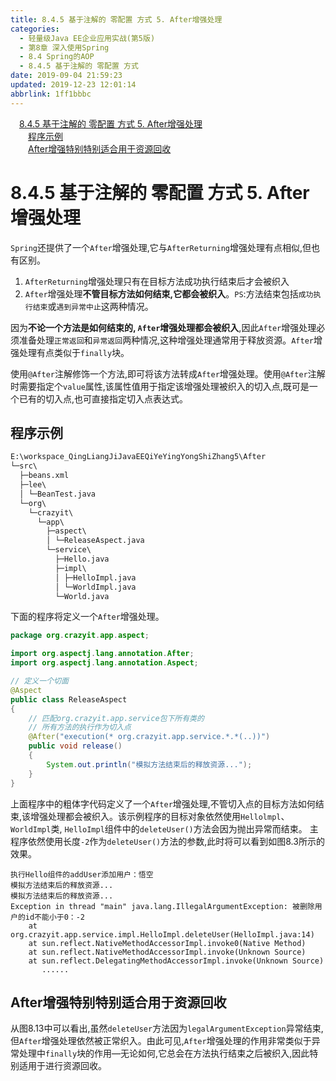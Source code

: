 ```yaml
---
title: 8.4.5 基于注解的 零配置 方式 5. After增强处理
categories: 
  - 轻量级Java EE企业应用实战(第5版)
  - 第8章 深入使用Spring
  - 8.4 Spring的AOP
  - 8.4.5 基于注解的 零配置 方式
date: 2019-09-04 21:59:23
updated: 2019-12-23 12:01:14
abbrlink: 1ff1bbbc
---
```

<div id='my_toc'><a href="/JavaReadingNotes/1ff1bbbc/#8-4-5-基于注解的-零配置-方式-5-After增强处理" class="header_1">8.4.5 基于注解的 零配置 方式 5. After增强处理</a>&nbsp;<br><a href="/JavaReadingNotes/1ff1bbbc/#程序示例" class="header_2">程序示例</a>&nbsp;<br><a href="/JavaReadingNotes/1ff1bbbc/#After增强特别特别适合用于资源回收" class="header_2">After增强特别特别适合用于资源回收</a>&nbsp;<br></div>
<style>.header_1{margin-left: 1em;}.header_2{margin-left: 2em;}.header_3{margin-left: 3em;}.header_4{margin-left: 4em;}.header_5{margin-left: 5em;}.header_6{margin-left: 6em;}</style>
<!--more-->
<script>if (navigator.platform.search('arm')==-1){document.getElementById('my_toc').style.display = 'none';}var e,p = document.getElementsByTagName('p');while (p.length>0) {e = p[0];e.parentElement.removeChild(e);}</script>

<!--end-->
<!--SSTStart-->
# 8.4.5 基于注解的 零配置 方式 5. After增强处理 #
`Spring`还提供了一个`After`增强处理,它与`AfterReturning`增强处理有点相似,但也有区别。
1. `AfterReturning`增强处理只有在目标方法成功执行结束后才会被织入
2. `After`增强处理**不管目标方法如何结束,它都会被织入**。`PS`:方法结束包括`成功执行结束`或`遇到异常中止`这两种情况。

因为**不论一个方法是如何结束的, `After`增强处理都会被织入**,因此`After`增强处理必须准备处理`正常返回`和`异常返回`两种情况,这种增强处理通常用于释放资源。`After`增强处理有点类似于`finally`块。

使用`@After`注解修饰一个方法,即可将该方法转成`After`增强处理。使用`@After`注解时需要指定个`value`属性,该属性值用于指定该增强处理被织入的切入点,既可是一个已有的切入点,也可直接指定切入点表达式。
## 程序示例 ##
```cmd
E:\workspace_QingLiangJiJavaEEQiYeYingYongShiZhang5\After
└─src\
  ├─beans.xml
  ├─lee\
  │ └─BeanTest.java
  └─org\
    └─crazyit\
      └─app\
        ├─aspect\
        │ └─ReleaseAspect.java
        └─service\
          ├─Hello.java
          ├─impl\
          │ ├─HelloImpl.java
          │ └─WorldImpl.java
          └─World.java
```
下面的程序将定义一个`After`增强处理。
```java
package org.crazyit.app.aspect;

import org.aspectj.lang.annotation.After;
import org.aspectj.lang.annotation.Aspect;

// 定义一个切面
@Aspect
public class ReleaseAspect
{
    // 匹配org.crazyit.app.service包下所有类的
    // 所有方法的执行作为切入点
    @After("execution(* org.crazyit.app.service.*.*(..))")
    public void release()
    {
        System.out.println("模拟方法结束后的释放资源...");
    }
}
```
上面程序中的粗体字代码定义了一个`After`增强处理,不管切入点的目标方法如何结束,该增强处理都会被织入。该示例程序的目标对象依然使用`Hellolmpl`、 `WorldImpl`类, `HelloImpl`组件中的`deleteUser()`方法会因为抛出异常而结束。
主程序依然使用长度`-2`作为`deleteUser()`方法的参数,此时将可以看到如图8.3所示的效果。
```
执行Hello组件的addUser添加用户：悟空
模拟方法结束后的释放资源...
模拟方法结束后的释放资源...
Exception in thread "main" java.lang.IllegalArgumentException: 被删除用户的id不能小于0：-2
    at org.crazyit.app.service.impl.HelloImpl.deleteUser(HelloImpl.java:14)
    at sun.reflect.NativeMethodAccessorImpl.invoke0(Native Method)
    at sun.reflect.NativeMethodAccessorImpl.invoke(Unknown Source)
    at sun.reflect.DelegatingMethodAccessorImpl.invoke(Unknown Source)
       ......
```
## After增强特别特别适合用于资源回收 ##
从图8.13中可以看出,虽然`deleteUser`方法因为`legalArgumentException`异常结束,但`After`增强处理依然被正常织入。由此可见,`After`增强处理的作用非常类似于异常处理中`finally`块的作用—无论如何,它总会在方法执行结束之后被织入,因此特别适用于进行资源回收。

<!--SSTStop-->
